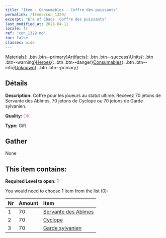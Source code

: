 ```yaml
---
title: "Item - Consumables - Coffre des puissants"
permalink: /Items/con_1329/
excerpt: "Era of Chaos  Coffre des puissants"
last_modified_at: 2021-04-11
locale: fr
ref: "con_1329.md"
toc: false
classes: wide
---
```

 [Materials](/fr/Items/){: .btn .btn--primary}[Artifacts](/fr/Items/Artifacts/){: .btn .btn--success}[Units](/fr/Items/Units/){: .btn .btn--warning}[Heroes](/fr/Items/Heroes/){: .btn .btn--danger}[Consumables](/fr/Items/Consumables/){: .btn .btn--info}[Unknown](/fr/Items/Unknown/){: .btn .btn--primary}

## Détails
 **Description:** Coffre pour les joueurs au statut ultime. Recevez 70 jetons de Servante des Abîmes, 70 jetons de Cyclope ou 70 jetons de Garde sylvanien.

 **Quality:** <span style="color: #DA70D6">OK</span>

 **Type:** Gift

## Gather

  None

## This item contains:

 **Required Level to open:** 1

 You would need to choose 1 item from the list (0):

  | Nr | Amount |     Item    |
  |:---|:-------|:------------|
  | 1 | 70 | [Servante des Abîmes](/fr/Items/unt_230/) | 
  | 2 | 70 | [Cyclope](/fr/Items/unt_222/) | 
  | 3 | 70 | [Garde sylvanien](/fr/Items/unt_203/) | 
